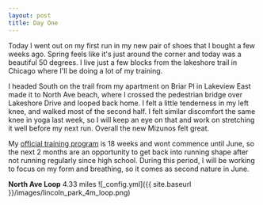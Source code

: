 ```yaml
---
layout: post
title: Day One
---
```


Today I went out on my first run in my new pair of shoes that I bought a few weeks ago. Spring feels like it's just around the corner and today was a beautiful 50 degrees. I live just a few blocks from the lakeshore trail in Chicago where I'll be doing a lot of my training.

I headed South on the trail from my apartment on Briar Pl in Lakeview East made it to North Ave beach, where I crossed the pedestrian bridge over Lakeshore Drive and looped back home. I felt a little tenderness in my left knee, and walked most of the second half. I felt similar discomfort the same knee in yoga last week, so I will keep an eye on that and work on stretching it well before my next run. Overall the new Mizunos felt great.

My [official training program](https://www.halhigdon.com/training-programs/marathon-training/novice-1-marathon/) is 18 weeks and wont commence until June, so the next 2 months are an opportunity to get back into running shape after not running regularly since high school. During this period, I will be working to focus on my form and breathing, so it comes as second nature in June.

**North Ave Loop** 4.33 miles
![_config.yml]({{ site.baseurl }}/images/lincoln_park_4m_loop.png)

